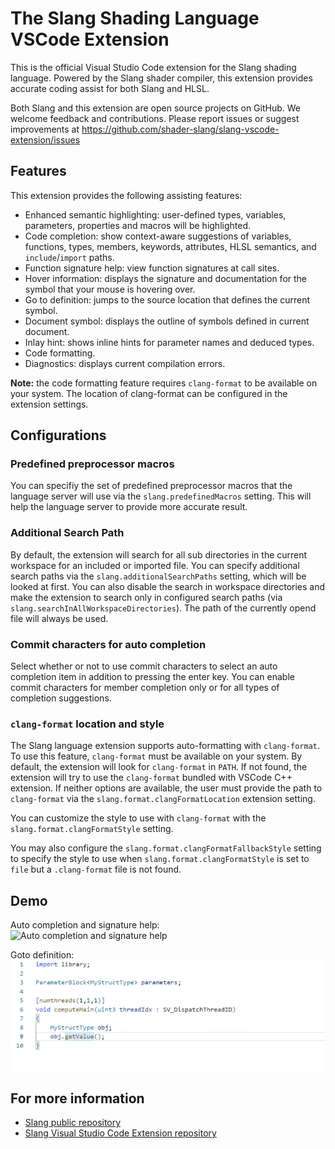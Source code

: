 # The Slang Shading Language VSCode Extension

This is the official Visual Studio Code extension for the Slang shading language. Powered by the Slang shader compiler, this extension provides accurate coding assist for both Slang and HLSL.

Both Slang and this extension are open source projects on GitHub. We welcome feedback and contributions. Please report issues or suggest improvements at https://github.com/shader-slang/slang-vscode-extension/issues


## Features

This extension provides the following assisting features:
- Enhanced semantic highlighting: user-defined types, variables, parameters, properties and macros will be highlighted.
- Code completion: show context-aware suggestions of variables, functions, types, members, keywords, attributes, HLSL semantics, and `include`/`import` paths.
- Function signature help: view function signatures at call sites.
- Hover information: displays the signature and documentation for the symbol that your mouse is hovering over.
- Go to definition: jumps to the source location that defines the current symbol.
- Document symbol: displays the outline of symbols defined in current document.
- Inlay hint: shows inline hints for parameter names and deduced types.
- Code formatting.
- Diagnostics: displays current compilation errors.

**Note:** the code formatting feature requires `clang-format` to be available on your system. The location of clang-format can be configured in the extension settings.

## Configurations

### Predefined preprocessor macros

You can specifiy the set of predefined preprocessor macros that the language server will use via the `slang.predefinedMacros` setting. This will help the language server to provide more accurate result.

### Additional Search Path

By default, the extension will search for all sub directories in the current workspace for an included or imported file. You can specify additional search paths via the `slang.additionalSearchPaths` setting, which will be looked at first. You can also disable the search in workspace directories and make the extension to search only in configured search paths (via `slang.searchInAllWorkspaceDirectories`). The path of the currently opend file will always be used.

### Commit characters for auto completion

Select whether or not to use commit characters to select an auto completion item in addition to pressing the enter key. You can enable commit characters for member completion only or for all types of completion suggestions.

### `clang-format` location and style
The Slang language extension supports auto-formatting with `clang-format`. To use this feature, `clang-format` must be available on your system. By default, the extension will look for `clang-format` in `PATH`. If not found, the extension will try to use the `clang-format` bundled with VSCode C++ extension. If neither options are available, the user must provide the path to `clang-format` via the `slang.format.clangFormatLocation` extension setting.

You can customize the style to use with `clang-format` with the `slang.format.clangFormatStyle` setting.

You may also configure the `slang.format.clangFormatFallbackStyle` setting to specify the style to use when `slang.format.clangFormatStyle` is set to `file` but a `.clang-format` file is not found.

## Demo

Auto completion and signature help:  
![Auto completion and signature help](doc/auto-complete.gif)

Goto definition:  
![Goto definition](doc/goto-def.gif)

## For more information

* [Slang public repository](http://github.com/shader-slang/slang)
* [Slang Visual Studio Code Extension repository](https://github.com/shader-slang/slang-vscode-extension)

